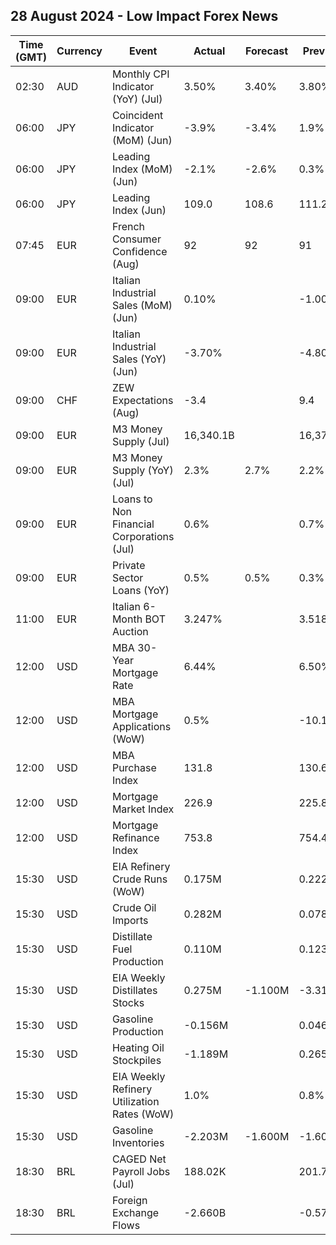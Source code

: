 ## 28 August 2024 - Low Impact Forex News

| Time (GMT) | Currency | Event | Actual | Forecast | Previous |
|------|----------|-------|--------|----------|----------|
| 02:30 | AUD | Monthly CPI Indicator (YoY) (Jul) | 3.50% | 3.40% | 3.80% |
| 06:00 | JPY | Coincident Indicator (MoM) (Jun) | -3.9% | -3.4% | 1.9% |
| 06:00 | JPY | Leading Index (MoM) (Jun) | -2.1% | -2.6% | 0.3% |
| 06:00 | JPY | Leading Index (Jun) | 109.0 | 108.6 | 111.2 |
| 07:45 | EUR | French Consumer Confidence (Aug) | 92 | 92 | 91 |
| 09:00 | EUR | Italian Industrial Sales (MoM) (Jun) | 0.10% |  | -1.00% |
| 09:00 | EUR | Italian Industrial Sales (YoY) (Jun) | -3.70% |  | -4.80% |
| 09:00 | CHF | ZEW Expectations (Aug) | -3.4 |  | 9.4 |
| 09:00 | EUR | M3 Money Supply (Jul) | 16,340.1B |  | 16,376.6B |
| 09:00 | EUR | M3 Money Supply (YoY) (Jul) | 2.3% | 2.7% | 2.2% |
| 09:00 | EUR | Loans to Non Financial Corporations (Jul) | 0.6% |  | 0.7% |
| 09:00 | EUR | Private Sector Loans (YoY) | 0.5% | 0.5% | 0.3% |
| 11:00 | EUR | Italian 6-Month BOT Auction | 3.247% |  | 3.518% |
| 12:00 | USD | MBA 30-Year Mortgage Rate | 6.44% |  | 6.50% |
| 12:00 | USD | MBA Mortgage Applications (WoW) | 0.5% |  | -10.1% |
| 12:00 | USD | MBA Purchase Index | 131.8 |  | 130.6 |
| 12:00 | USD | Mortgage Market Index | 226.9 |  | 225.8 |
| 12:00 | USD | Mortgage Refinance Index | 753.8 |  | 754.4 |
| 15:30 | USD | EIA Refinery Crude Runs (WoW) | 0.175M |  | 0.222M |
| 15:30 | USD | Crude Oil Imports | 0.282M |  | 0.078M |
| 15:30 | USD | Distillate Fuel Production | 0.110M |  | 0.123M |
| 15:30 | USD | EIA Weekly Distillates Stocks | 0.275M | -1.100M | -3.312M |
| 15:30 | USD | Gasoline Production | -0.156M |  | 0.046M |
| 15:30 | USD | Heating Oil Stockpiles | -1.189M |  | 0.265M |
| 15:30 | USD | EIA Weekly Refinery Utilization Rates (WoW) | 1.0% |  | 0.8% |
| 15:30 | USD | Gasoline Inventories | -2.203M | -1.600M | -1.606M |
| 18:30 | BRL | CAGED Net Payroll Jobs (Jul) | 188.02K |  | 201.71K |
| 18:30 | BRL | Foreign Exchange Flows | -2.660B |  | -0.573B |
